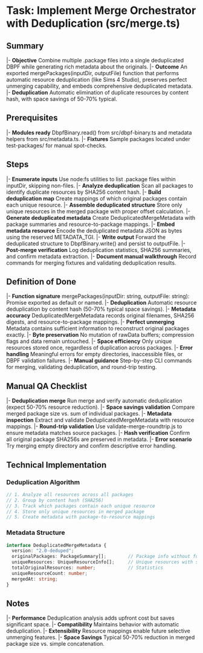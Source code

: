# Task: Implement Merge Orchestrator with Deduplication (src/merge.ts)

## Summary
|- **Objective** Combine multiple .package files into a single deduplicated DBPF while generating rich metadata about the originals.
|- **Outcome** An exported mergePackages(inputDir, outputFile) function that performs automatic resource deduplication (like Sims 4 Studio), preserves perfect unmerging capability, and embeds comprehensive deduplicated metadata.
|- **Deduplication** Automatic elimination of duplicate resources by content hash, with space savings of 50-70% typical.

## Prerequisites
|- **Modules ready**
DbpfBinary.read() from src/dbpf-binary.ts and metadata helpers from src/metadata.ts.
|- **Fixtures** Sample packages located under test-packages/ for manual spot-checks.

## Steps
|- **Enumerate inputs** Use node:fs utilities to list .package files within inputDir, skipping non-files.
|- **Analyze deduplication** Scan all packages to identify duplicate resources by SHA256 content hash.
|- **Build deduplication map** Create mappings of which original packages contain each unique resource.
|- **Assemble deduplicated structure** Store only unique resources in the merged package with proper offset calculation.
|- **Generate deduplicated metadata** Create DeduplicatedMergeMetadata with package summaries and resource-to-package mappings.
|- **Embed metadata resource** Encode the deduplicated metadata JSON as bytes using the reserved METADATA_TGI.
|- **Write output** Forward the deduplicated structure to DbpfBinary.write() and persist to outputFile.
|- **Post-merge verification** Log deduplication statistics, SHA256 summaries, and confirm metadata extraction.
|- **Document manual walkthrough** Record commands for merging fixtures and validating deduplication results.

## Definition of Done
|- **Function signature** mergePackages(inputDir: string, outputFile: string): Promise<void> exported as default or named.
|- **Deduplication** Automatic resource deduplication by content hash (50-70% typical space savings).
|- **Metadata accuracy** DeduplicatedMergeMetadata records original filenames, SHA256 digests, and resource-to-package mappings.
|- **Perfect unmerging** Metadata contains sufficient information to reconstruct original packages exactly.
|- **Byte preservation** No mutation of rawData buffers; compression flags and data remain untouched.
|- **Space efficiency** Only unique resources stored once, regardless of duplication across packages.
|- **Error handling** Meaningful errors for empty directories, inaccessible files, or DBPF validation failures.
|- **Manual guidance** Step-by-step CLI commands for merging, validating deduplication, and round-trip testing.

## Manual QA Checklist
|- **Deduplication merge** Run merge and verify automatic deduplication (expect 50-70% resource reduction).
|- **Space savings validation** Compare merged package size vs. sum of individual packages.
|- **Metadata inspection** Extract and validate DeduplicatedMergeMetadata with resource mappings.
|- **Round-trip validation** Use validate-merge-roundtrip.js to ensure metadata matches source packages.
|- **Hash verification** Confirm all original package SHA256s are preserved in metadata.
|- **Error scenario** Try merging empty directory and confirm descriptive error handling.

## Technical Implementation

### Deduplication Algorithm
```typescript
// 1. Analyze all resources across all packages
// 2. Group by content hash (SHA256)
// 3. Track which packages contain each unique resource
// 4. Store only unique resources in merged package
// 5. Create metadata with package-to-resource mappings
```

### Metadata Structure
```typescript
interface DeduplicatedMergeMetadata {
  version: "2.0-deduped";
  originalPackages: PackageSummary[];        // Package info without full resource lists
  uniqueResources: UniqueResourceInfo[];     // Unique resources with source mappings
  totalOriginalResources: number;            // Statistics
  uniqueResourceCount: number;
  mergedAt: string;
}
```

## Notes
|- **Performance** Deduplication analysis adds upfront cost but saves significant space.
|- **Compatibility** Maintains  behavior with automatic deduplication.
|- **Extensibility** Resource mappings enable future selective unmerging features.
|- **Space Savings** Typical 50-70% reduction in merged package size vs. simple concatenation.
